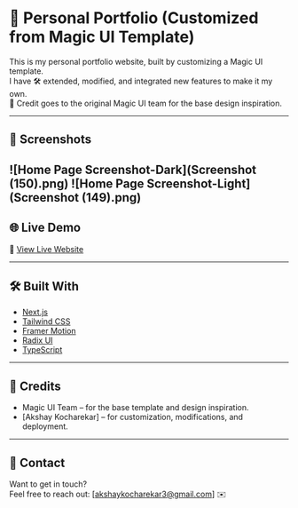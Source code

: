 # 🚀 Personal Portfolio (Customized from Magic UI Template)

This is my personal portfolio website, built by customizing a Magic UI template.  
I have 🛠️ extended, modified, and integrated new features to make it my own.  
🎨 Credit goes to the original Magic UI team for the base design inspiration.

---
## 📸 Screenshots

![Home Page Screenshot-Dark](Screenshot (150).png)
![Home Page Screenshot-Light](Screenshot (149).png)
---
## 🌐 Live Demo

🔗 [View Live Website](https://akshay-portfolio-nu.vercel.app/)



---

## 🛠️ Built With

- [Next.js](https://nextjs.org/)
- [Tailwind CSS](https://tailwindcss.com/)
- [Framer Motion](https://www.framer.com/motion/)
- [Radix UI](https://www.radix-ui.com/)
- [TypeScript](https://www.typescriptlang.org/)


---

## 🙌 Credits

- Magic UI Team – for the base template and design inspiration.
- [Akshay Kocharekar] – for customization, modifications, and deployment.

---

## 📩 Contact

Want to get in touch?  
Feel free to reach out: [akshaykocharekar3@gmail.com] ✉️





